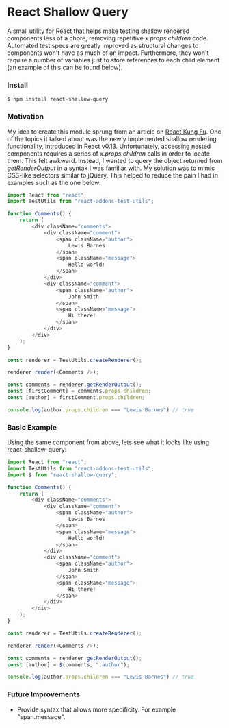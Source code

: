 # React Shallow Query

A small utility for React that helps make testing shallow rendered components less of a chore, removing repetitive _x.props.children_ code. Automated test specs are greatly improved as structural changes to components won't have as much of an impact. Furthermore, they won't require a number of variables just to store references to each child element (an example of this can be found below).

### Install

```console
$ npm install react-shallow-query
```

### Motivation

My idea to create this module sprung from an article on [React Kung Fu](http://reactkungfu.com/2015/07/approaches-to-testing-react-components-an-overview/). One of the topics it talked about was the newly implemented shallow rendering functionality, introduced in React v0.13. Unfortunately, accessing nested components requires a series of _x.props.children_ calls in order to locate them. This felt awkward. Instead, I wanted to query the object returned from _getRenderOutput_ in a syntax I was familiar with. My solution was to mimic CSS-like selectors similar to jQuery. This helped to reduce the pain I had in examples such as the one below:

```js
import React from "react";
import TestUtils from "react-addons-test-utils";

function Comments() {
    return (
        <div className="comments">
            <div className="comment">
                <span className="author">
                    Lewis Barnes
                </span>
                <span className="message">
                    Hello world!
                </span>
            </div>
            <div className="comment">
                <span className="author">
                    John Smith
                </span>
                <span className="message">
                    Hi there!
                </span>
            </div>
        </div>
    );
}

const renderer = TestUtils.createRenderer();

renderer.render(<Comments />);

const comments = renderer.getRenderOutput();
const [firstComment] = comments.props.children;
const [author] = firstComment.props.children;

console.log(author.props.children === "Lewis Barnes") // true
```

### Basic Example

Using the same component from above, lets see what it looks like using react-shallow-query:

```js
import React from "react";
import TestUtils from "react-addons-test-utils";
import $ from "react-shallow-query";

function Comments() {
    return (
        <div className="comments">
            <div className="comment">
                <span className="author">
                    Lewis Barnes
                </span>
                <span className="message">
                    Hello world!
                </span>
            </div>
            <div className="comment">
                <span className="author">
                    John Smith
                </span>
                <span className="message">
                    Hi there!
                </span>
            </div>
        </div>
    );
}

const renderer = TestUtils.createRenderer();

renderer.render(<Comments />);

const comments = renderer.getRenderOutput();
const [author] = $(comments, ".author");

console.log(author.props.children === "Lewis Barnes") // true
```

### Future Improvements

- Provide syntax that allows more specificity. For example "span.message".
